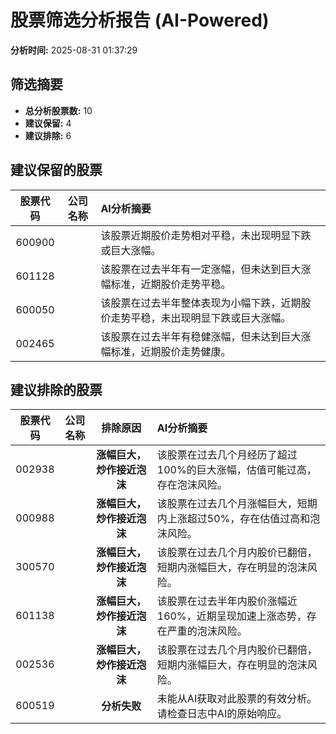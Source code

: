 # 股票筛选分析报告 (AI-Powered)

**分析时间:** 2025-08-31 01:37:29

## 筛选摘要

- **总分析股票数:** 10
- **建议保留:** 4
- **建议排除:** 6

## 建议保留的股票

| 股票代码 | 公司名称 | AI分析摘要 |
|:---:|:---:|:---|
| 600900 |  | 该股票近期股价走势相对平稳，未出现明显下跌或巨大涨幅。 |
| 601128 |  | 该股票在过去半年有一定涨幅，但未达到巨大涨幅标准，近期股价走势平稳。 |
| 600050 |  | 该股票在过去半年整体表现为小幅下跌，近期股价走势平稳，未出现明显下跌或巨大涨幅。 |
| 002465 |  | 该股票在过去半年有稳健涨幅，但未达到巨大涨幅标准，近期股价走势健康。 |

## 建议排除的股票

| 股票代码 | 公司名称 | 排除原因 | AI分析摘要 |
|:---:|:---:|:---:|:---|
| 002938 |  | **涨幅巨大，炒作接近泡沫** | 该股票在过去几个月经历了超过100%的巨大涨幅，估值可能过高，存在泡沫风险。 |
| 000988 |  | **涨幅巨大，炒作接近泡沫** | 该股票在过去几个月涨幅巨大，短期内上涨超过50%，存在估值过高和泡沫风险。 |
| 300570 |  | **涨幅巨大，炒作接近泡沫** | 该股票在过去几个月内股价已翻倍，短期内涨幅巨大，存在明显的泡沫风险。 |
| 601138 |  | **涨幅巨大，炒作接近泡沫** | 该股票在过去半年内股价涨幅近160%，近期呈现加速上涨态势，存在严重的泡沫风险。 |
| 002536 |  | **涨幅巨大，炒作接近泡沫** | 该股票在过去几个月内股价已翻倍，短期内涨幅巨大，存在明显的泡沫风险。 |
| 600519 |  | **分析失败** | 未能从AI获取对此股票的有效分析。请检查日志中AI的原始响应。 |
